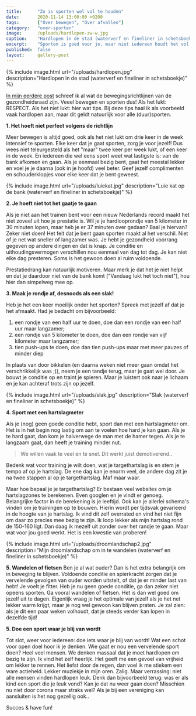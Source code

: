 ```yaml
---
title:      "Zo is sporten wel vol te houden"
date:       2020-11-14 13:00:00 +0200
tags:       ["Over bewegen", "Over afvallen"]
category:   "over-sporten"
image:      /uploads/hardlopen-zw-w.jpg
caption:    "Hardlopen in de stad (waterverf en fineliner in schetsboekje)"
excerpt:    "Sporten is goed voor je, maar niet iedereen houdt het vol. Het is een van die dingen die we ons voornemen, een paar weken doen en daarna weer laten versloffen. Mijn gouden regel om het wel vol te houden: luister goed naar je lijf. Hoe dan? Hier een paar tips."
published:  false
layout:     gallery-post
---
```


{% include image.html url="/uploads/hardlopen.jpg" description="Hardlopen in de stad (waterverf en fineliner in schetsboekje)" %}

[In mijn eerdere post](/over-bewegen/2020/10/21/meer-bewegen.html) schreef ik al wat de bewegingsrichtlijnen van de gezondheidsraad zijn. Veeel bewegen en sporten dus! Als het lukt: RESPECT. Als het niet lukt: hier wat tips. Bij deze tips haal ik als voorbeeld vaak hardlopen aan, maar dit geldt natuurlijk voor alle (duur)sporten.

**1. Het hoeft niet perfect volgens de richtlijn**

Meer bewegen is altijd goed, ook als het niet lukt om drie keer in de week intensief te sporten. Elke keer dat je gaat sporten, zorg je voor jezelf! Dus wees niet teleurgesteld als het "maar" twee keer per week lukt, of een keer in de week. En iedereen die wel eens sport weet wat lastigste is: van de bank afkomen en gaan. Als je eenmaal bezig bent, gaat het meestal lekker en voel je je daarna (ook in je hoofd) veel beter. Geef jezelf complimenten en schouderklopjes voor elke keer dat je bent geweest. 

{% include image.html url="/uploads/luiekat.jpg" description="Luie kat op de bank (waterverf en fineliner in schetsboekje)" %}

**2. Je hoeft niet tot het gaatje te gaan**

Als je niet aan het trainen bent voor een nieuw Nederlands record maakt het niet zoveel uit hoe je prestatie is. Wil je je hardlooprondje van 5 kilometer in 30 minuten lopen, maar heb je er 37 minuten over gedaan? Baal je hiervan? Zeker niet doen! Het feit dat je bent gaan sporten maakt al het verschil. Niet of je net wat sneller of langzamer was. Je hebt je gezondheid voorrang gegeven op andere dingen en dat is knap. Je conditie en uithoudingsvermogen verschillen nou eenmaal van dag tot dag. Je kan niet elke dag presteren. Soms is het gewoon doen al ruim voldoende. 

Prestatiedrang kan natuurlijk motiveren. Maar merk je dat het je niet helpt en dat je daardoor niet van de bank komt ("Vandaag lukt het toch niet"), hou hier dan simpelweg mee op. 

**3. Maak je rondje af, desnoods als een slak!**

Heb je het een keer moeilijk onder het sporten? Spreek met jezelf af dat je het afmaakt. Had je bedacht om bijvoorbeeld:

1. een rondje van een half uur te doen, doe dan een rondje van een half uur maar langzamer;
2. een rondje van 5 kilometer te doen, doe dan een rondje van vijf kilometer maar langzamer;
3. tien push-ups te doen, doe dan tien push-ups maar met meer pauzes of minder diep

In plaats van door bikkelen (en daarna weken niet meer gaan omdat het verschrikkelijk was ;)), neem je een tandje terug, maar je gaat wel door. Je bouwt je conditie op en traint je spieren. Maar je luistert ook naar je lichaam en je kan achteraf trots zijn op jezelf.

{% include image.html url="/uploads/slak.jpg" description="Slak (waterverf en fineliner in schetsboekje)" %}

**4. Sport met een hartslagmeter**

Als je (nog) geen goede conditie hebt, sport dan met een hartslagmeter om. Het is in het begin nog lastig om aan te voelen hoe hard je kan gaan. Als je te hard gaat, dan kom je halverwege de man met de hamer tegen. Als je te langzaam gaat, dan heeft je training minder nut. 

> We willen vaak te veel en te snel. Dit werkt juist demotiverend..

Bedenk wat voor training je wilt doen, wat je targethartslag is en stem je tempo af op je hartslag. De ene dag kan je enorm veel, de andere dag zit je na twee stappen al op je targethartslag. Maf maar waar. 

Maar hoe bepaal je je targethartslag? Er bestaan veel websites om je hartslagzones te berekenen. Even googlen en je vindt er genoeg. Belangrijke factor in de berekening is je leeftijd. Ook kan je allerlei schema's vinden om je trainingen op te bouwen. Hierin wordt per tijdsvak gevarieerd in de hoogte van je hartslag. Ik vind dit zelf overrated en vind het niet fijn om daar zo precies mee bezig te zijn. Ik loop lekker als mijn hartslag rond de 150-160 ligt. Dan daag ik mezelf uit zonder over het randje te gaan. Maar wat voor jou goed werkt. Het is een kwestie van proberen!

{% include image.html url="/uploads/droomlandschap2.jpg" description="Mijn droomlandschap om in te wandelen (waterverf en fineliner in schetsboekje)" %}

**5. Wandelen of fietsen**
Ben je al wat ouder? Dan is het extra belangrijk om in beweging te blijven. Voldoende conditie en spierkracht zorgen dat je vervelende gevolgen van ouder worden uitstelt, of dat je er minder last van hebt! Je voelt je fitter. Heb je nu geen goede conditie, ga dan zeker niet opeens sporten. Ga vooral wandelen of fietsen. Het is dan wel goed om jezelf uit te dagen. Eigenlijk vraag je het optimale van jezelf als je het net lekker warm krijgt, maar je nog wel gewoon kan blijven praten. Je zal zien: als je dit een paar weken volhoudt, dat je steeds verder kan lopen in dezelfde tijd!

**5. Doe een sport waar je blij van wordt**

Tot slot, weer voor iedereen: doe iets waar je blij van wordt! Wat een schot voor open doel hoor ik je denken. Wie gaat er nou een vervelende sport doen? Heel veel mensen. We denken massaal dat je moet hardlopen om bezig te zijn. Ik vind het zelf heerlijk. Het geeft me een gevoel van vrijheid om lekker te rennen. Het liefst door de regen, dan voel ik me stiekem een ware actieheld. Lekker muziekje in mijn oren. Zalig. Maar verrassing: niet alle mensen vinden hardlopen leuk. Denk dan bijvoorbeeld terug: was er als kind een sport die je leuk vond? Kan je dat nu weer gaan doen? Misschien nu niet door corona maar  straks wel? Als je bij een vereniging kan aansluiten is het nog gezellig ook..

Succes & have fun!
